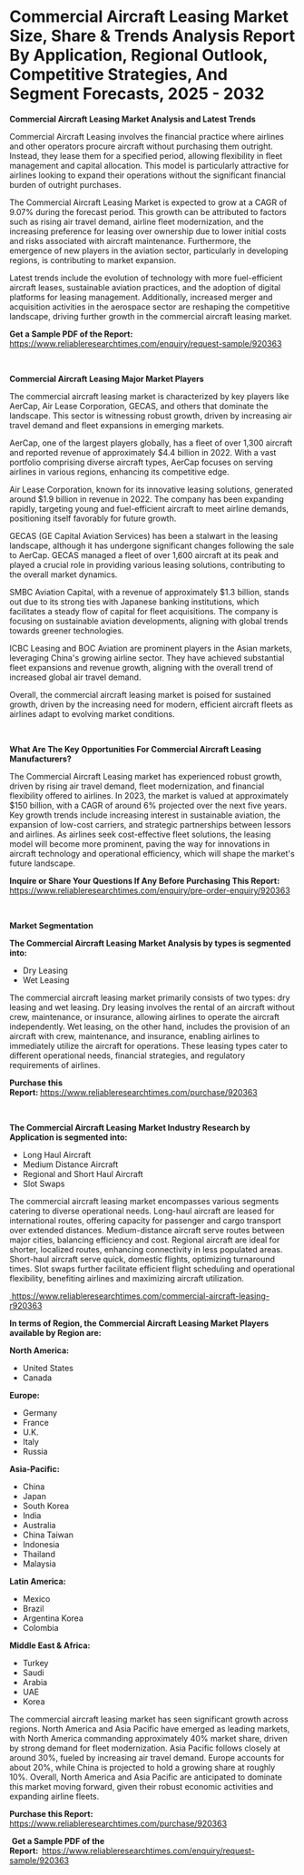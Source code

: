 <p><h1>Commercial Aircraft Leasing Market Size, Share & Trends Analysis Report By Application, Regional Outlook, Competitive Strategies, And Segment Forecasts, 2025 - 2032</h1></p><p><strong>Commercial Aircraft Leasing Market Analysis and Latest Trends</strong></p>
<p><p>Commercial Aircraft Leasing involves the financial practice where airlines and other operators procure aircraft without purchasing them outright. Instead, they lease them for a specified period, allowing flexibility in fleet management and capital allocation. This model is particularly attractive for airlines looking to expand their operations without the significant financial burden of outright purchases.</p><p>The Commercial Aircraft Leasing Market is expected to grow at a CAGR of 9.07% during the forecast period. This growth can be attributed to factors such as rising air travel demand, airline fleet modernization, and the increasing preference for leasing over ownership due to lower initial costs and risks associated with aircraft maintenance. Furthermore, the emergence of new players in the aviation sector, particularly in developing regions, is contributing to market expansion. </p><p>Latest trends include the evolution of technology with more fuel-efficient aircraft leases, sustainable aviation practices, and the adoption of digital platforms for leasing management. Additionally, increased merger and acquisition activities in the aerospace sector are reshaping the competitive landscape, driving further growth in the commercial aircraft leasing market.</p></p>
<p><strong>Get a Sample PDF of the Report:&nbsp;</strong> <a href="https://www.reliableresearchtimes.com/enquiry/request-sample/920363?utm_campaign=2222&utm_medium=2&utm_source=Github&utm_content=ia&utm_term=16042025&utm_id=commercial-aircraft-leasing">https://www.reliableresearchtimes.com/enquiry/request-sample/920363</a></p>
<p>&nbsp;</p>
<p><strong>Commercial Aircraft Leasing Major Market Players</strong></p>
<p><p>The commercial aircraft leasing market is characterized by key players like AerCap, Air Lease Corporation, GECAS, and others that dominate the landscape. This sector is witnessing robust growth, driven by increasing air travel demand and fleet expansions in emerging markets.</p><p>AerCap, one of the largest players globally, has a fleet of over 1,300 aircraft and reported revenue of approximately $4.4 billion in 2022. With a vast portfolio comprising diverse aircraft types, AerCap focuses on serving airlines in various regions, enhancing its competitive edge.</p><p>Air Lease Corporation, known for its innovative leasing solutions, generated around $1.9 billion in revenue in 2022. The company has been expanding rapidly, targeting young and fuel-efficient aircraft to meet airline demands, positioning itself favorably for future growth.</p><p>GECAS (GE Capital Aviation Services) has been a stalwart in the leasing landscape, although it has undergone significant changes following the sale to AerCap. GECAS managed a fleet of over 1,600 aircraft at its peak and played a crucial role in providing various leasing solutions, contributing to the overall market dynamics.</p><p>SMBC Aviation Capital, with a revenue of approximately $1.3 billion, stands out due to its strong ties with Japanese banking institutions, which facilitates a steady flow of capital for fleet acquisitions. The company is focusing on sustainable aviation developments, aligning with global trends towards greener technologies.</p><p>ICBC Leasing and BOC Aviation are prominent players in the Asian markets, leveraging China's growing airline sector. They have achieved substantial fleet expansions and revenue growth, aligning with the overall trend of increased global air travel demand.</p><p>Overall, the commercial aircraft leasing market is poised for sustained growth, driven by the increasing need for modern, efficient aircraft fleets as airlines adapt to evolving market conditions.</p></p>
<p>&nbsp;</p>
<p><strong>What Are The Key Opportunities For Commercial Aircraft Leasing Manufacturers?</strong></p>
<p><p>The Commercial Aircraft Leasing market has experienced robust growth, driven by rising air travel demand, fleet modernization, and financial flexibility offered to airlines. In 2023, the market is valued at approximately $150 billion, with a CAGR of around 6% projected over the next five years. Key growth trends include increasing interest in sustainable aviation, the expansion of low-cost carriers, and strategic partnerships between lessors and airlines. As airlines seek cost-effective fleet solutions, the leasing model will become more prominent, paving the way for innovations in aircraft technology and operational efficiency, which will shape the market's future landscape.</p></p>
<p><strong>Inquire or Share Your Questions If Any Before Purchasing This Report:</strong> <a href="https://www.reliableresearchtimes.com/enquiry/pre-order-enquiry/920363?utm_campaign=2222&utm_medium=2&utm_source=Github&utm_content=ia&utm_term=16042025&utm_id=commercial-aircraft-leasing">https://www.reliableresearchtimes.com/enquiry/pre-order-enquiry/920363</a></p>
<p>&nbsp;</p>
<p><strong>Market Segmentation</strong></p>
<p><strong>The Commercial Aircraft Leasing Market Analysis by types is segmented into:</strong></p>
<p><ul><li>Dry Leasing</li><li>Wet Leasing</li></ul></p>
<p><p>The commercial aircraft leasing market primarily consists of two types: dry leasing and wet leasing. Dry leasing involves the rental of an aircraft without crew, maintenance, or insurance, allowing airlines to operate the aircraft independently. Wet leasing, on the other hand, includes the provision of an aircraft with crew, maintenance, and insurance, enabling airlines to immediately utilize the aircraft for operations. These leasing types cater to different operational needs, financial strategies, and regulatory requirements of airlines.</p></p>
<p><strong>Purchase this Report:&nbsp;</strong><a href="https://www.reliableresearchtimes.com/purchase/920363?utm_campaign=2222&utm_medium=2&utm_source=Github&utm_content=ia&utm_term=16042025&utm_id=commercial-aircraft-leasing">https://www.reliableresearchtimes.com/purchase/920363</a></p>
<p>&nbsp;</p>
<p><strong>The Commercial Aircraft Leasing Market Industry Research by Application is segmented into:</strong></p>
<p><ul><li>Long Haul Aircraft</li><li>Medium Distance Aircraft</li><li>Regional and Short Haul Aircraft</li><li>Slot Swaps</li></ul></p>
<p><p>The commercial aircraft leasing market encompasses various segments catering to diverse operational needs. Long-haul aircraft are leased for international routes, offering capacity for passenger and cargo transport over extended distances. Medium-distance aircraft serve routes between major cities, balancing efficiency and cost. Regional aircraft are ideal for shorter, localized routes, enhancing connectivity in less populated areas. Short-haul aircraft serve quick, domestic flights, optimizing turnaround times. Slot swaps further facilitate efficient flight scheduling and operational flexibility, benefiting airlines and maximizing aircraft utilization.</p></p>
<p><a href="https://www.reliableresearchtimes.com/commercial-aircraft-leasing-r920363?utm_campaign=2222&utm_medium=2&utm_source=Github&utm_content=ia&utm_term=16042025&utm_id=commercial-aircraft-leasing">&nbsp;https://www.reliableresearchtimes.com/commercial-aircraft-leasing-r920363</a></p>
<p><strong>In terms of Region, the Commercial Aircraft Leasing Market Players available by Region are:</strong></p>
<p>
    <p> <strong> North America: </strong>
        <ul>
            <li>United States</li>
            <li>Canada</li>
        </ul>
        </p> 
    <p> <strong> Europe: </strong>
        <ul>
            <li>Germany</li>
            <li>France</li>
            <li>U.K.</li>
            <li>Italy</li>
            <li>Russia</li>
        </ul>
        </p> 
    <p> <strong> Asia-Pacific: </strong>
        <ul>
            <li>China</li>
            <li>Japan</li>
            <li>South Korea</li>
            <li>India</li>
            <li>Australia</li>
            <li>China Taiwan</li>
            <li>Indonesia</li>
            <li>Thailand</li>
            <li>Malaysia</li>
        </ul>
        </p> 
    <p> <strong> Latin America: </strong>
        <ul>
            <li>Mexico</li>
            <li>Brazil</li>
            <li>Argentina Korea</li>
            <li>Colombia</li>
        </ul>
        </p> 
    <p> <strong> Middle East & Africa: </strong>
        <ul>
            <li>Turkey</li>
            <li>Saudi</li>
            <li>Arabia</li>
            <li>UAE</li>
            <li>Korea</li>
        </ul>
    </p>
    </p>
<p><p>The commercial aircraft leasing market has seen significant growth across regions. North America and Asia Pacific have emerged as leading markets, with North America commanding approximately 40% market share, driven by strong demand for fleet modernization. Asia Pacific follows closely at around 30%, fueled by increasing air travel demand. Europe accounts for about 20%, while China is projected to hold a growing share at roughly 10%. Overall, North America and Asia Pacific are anticipated to dominate this market moving forward, given their robust economic activities and expanding airline fleets.</p></p>
<p><strong>Purchase this Report: </strong><a href="https://www.reliableresearchtimes.com/purchase/920363?utm_campaign=2222&utm_medium=2&utm_source=Github&utm_content=ia&utm_term=16042025&utm_id=commercial-aircraft-leasing">https://www.reliableresearchtimes.com/purchase/920363</a></p>
<p>&nbsp;<strong>Get a Sample PDF of the Report:&nbsp;&nbsp;</strong><a href="https://www.reliableresearchtimes.com/enquiry/request-sample/920363?utm_campaign=2222&utm_medium=2&utm_source=Github&utm_content=ia&utm_term=16042025&utm_id=commercial-aircraft-leasing">https://www.reliableresearchtimes.com/enquiry/request-sample/920363</a></p>
<p><strong></strong></p>
<p><p></p><p></p><p></p></p>